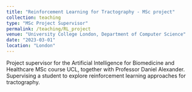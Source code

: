 ```yaml
---
title: "Reinforcement Learning for Tractography - MSc project"
collection: teaching
type: "MSc Project Supervisor"
permalink: /teaching/RL_project
venue: "University College London, Department of Computer Science"
date: "2023-03-01" 
location: "London"
---
```


Project supervisor for the Artificial Intelligence for Biomedicine and Healthcare MSc course UCL, together with Professor Daniel Alexander. Supervising a student to explore reinforcement learning approaches for tractography.
